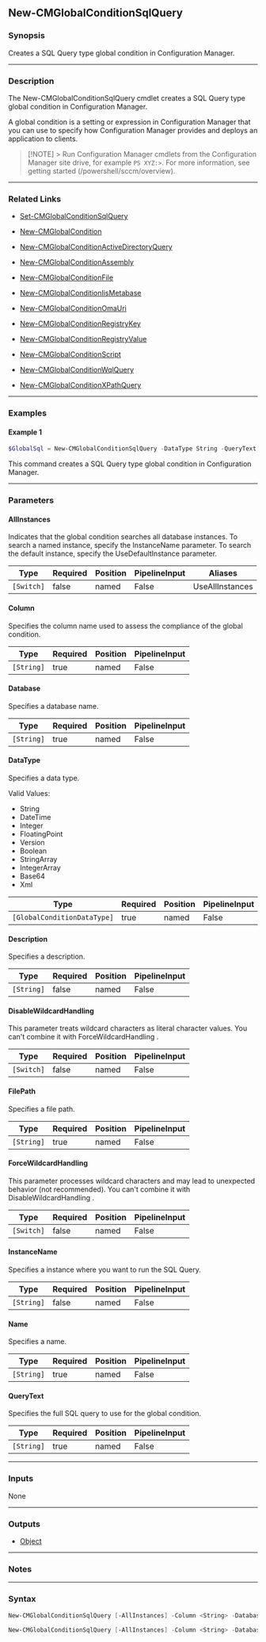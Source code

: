 New-CMGlobalConditionSqlQuery
-----------------------------




### Synopsis
Creates a SQL Query type global condition in Configuration Manager.



---


### Description

The New-CMGlobalConditionSqlQuery cmdlet creates a SQL Query type global condition in Configuration Manager.



A global condition is a setting or expression in Configuration Manager that you can use to specify how Configuration Manager provides and deploys an application to clients.



> [!NOTE] > Run Configuration Manager cmdlets from the Configuration Manager site drive, for example `PS XYZ:>`. For more information, see getting started (/powershell/sccm/overview).



---


### Related Links
* [Set-CMGlobalConditionSqlQuery](Set-CMGlobalConditionSqlQuery)



* [New-CMGlobalCondition](New-CMGlobalCondition)



* [New-CMGlobalConditionActiveDirectoryQuery](New-CMGlobalConditionActiveDirectoryQuery)



* [New-CMGlobalConditionAssembly](New-CMGlobalConditionAssembly)



* [New-CMGlobalConditionFile](New-CMGlobalConditionFile)



* [New-CMGlobalConditionIisMetabase](New-CMGlobalConditionIisMetabase)



* [New-CMGlobalConditionOmaUri](New-CMGlobalConditionOmaUri)



* [New-CMGlobalConditionRegistryKey](New-CMGlobalConditionRegistryKey)



* [New-CMGlobalConditionRegistryValue](New-CMGlobalConditionRegistryValue)



* [New-CMGlobalConditionScript](New-CMGlobalConditionScript)



* [New-CMGlobalConditionWqlQuery](New-CMGlobalConditionWqlQuery)



* [New-CMGlobalConditionXPathQuery](New-CMGlobalConditionXPathQuery)





---


### Examples
#### Example 1
```PowerShell
$GlobalSql = New-CMGlobalConditionSqlQuery -DataType String -QueryText $string -Database ss -Column aa -Name GC6
```
This command creates a SQL Query type global condition in Configuration Manager.


---


### Parameters
#### **AllInstances**

Indicates that the global condition searches all database instances. To search a named instance, specify the InstanceName parameter. To search the default instance, specify the UseDefaultInstance parameter.






|Type      |Required|Position|PipelineInput|Aliases        |
|----------|--------|--------|-------------|---------------|
|`[Switch]`|false   |named   |False        |UseAllInstances|



#### **Column**

Specifies the column name used to assess the compliance of the global condition.






|Type      |Required|Position|PipelineInput|
|----------|--------|--------|-------------|
|`[String]`|true    |named   |False        |



#### **Database**

Specifies a database name.






|Type      |Required|Position|PipelineInput|
|----------|--------|--------|-------------|
|`[String]`|true    |named   |False        |



#### **DataType**

Specifies a data type.



Valid Values:

* String
* DateTime
* Integer
* FloatingPoint
* Version
* Boolean
* StringArray
* IntegerArray
* Base64
* Xml






|Type                       |Required|Position|PipelineInput|
|---------------------------|--------|--------|-------------|
|`[GlobalConditionDataType]`|true    |named   |False        |



#### **Description**

Specifies a description.






|Type      |Required|Position|PipelineInput|
|----------|--------|--------|-------------|
|`[String]`|false   |named   |False        |



#### **DisableWildcardHandling**

This parameter treats wildcard characters as literal character values. You can't combine it with ForceWildcardHandling .






|Type      |Required|Position|PipelineInput|
|----------|--------|--------|-------------|
|`[Switch]`|false   |named   |False        |



#### **FilePath**

Specifies a file path.






|Type      |Required|Position|PipelineInput|
|----------|--------|--------|-------------|
|`[String]`|true    |named   |False        |



#### **ForceWildcardHandling**

This parameter processes wildcard characters and may lead to unexpected behavior (not recommended). You can't combine it with DisableWildcardHandling .






|Type      |Required|Position|PipelineInput|
|----------|--------|--------|-------------|
|`[Switch]`|false   |named   |False        |



#### **InstanceName**

Specifies a instance where you want to run the SQL Query.






|Type      |Required|Position|PipelineInput|
|----------|--------|--------|-------------|
|`[String]`|false   |named   |False        |



#### **Name**

Specifies a name.






|Type      |Required|Position|PipelineInput|
|----------|--------|--------|-------------|
|`[String]`|true    |named   |False        |



#### **QueryText**

Specifies the full SQL query to use for the global condition.






|Type      |Required|Position|PipelineInput|
|----------|--------|--------|-------------|
|`[String]`|true    |named   |False        |





---


### Inputs
None





---


### Outputs
* [Object](https://learn.microsoft.com/en-us/dotnet/api/System.Object)






---


### Notes




---


### Syntax
```PowerShell
New-CMGlobalConditionSqlQuery [-AllInstances] -Column <String> -Database <String> -DataType {String | DateTime | Integer | FloatingPoint | Version | Boolean} [-Description <String>] [-DisableWildcardHandling] -FilePath <String> [-ForceWildcardHandling] [-InstanceName <String>] -Name <String> [<CommonParameters>]
```
```PowerShell
New-CMGlobalConditionSqlQuery [-AllInstances] -Column <String> -Database <String> -DataType {String | DateTime | Integer | FloatingPoint | Version | Boolean} [-Description <String>] [-DisableWildcardHandling] [-ForceWildcardHandling] [-InstanceName <String>] -Name <String> -QueryText <String> [<CommonParameters>]
```

